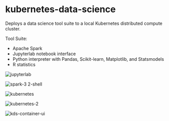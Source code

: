 # kubernetes-data-science
Deploys a data science tool suite to a local Kubernetes distributed compute cluster.

Tool Suite:
  - Apache Spark
  - Jupyterlab notebook interface
  - Python interpreter with Pandas, Scikit-learn, Matplotlib, and Statsmodels
  - R statistics

![jupyterlab](https://user-images.githubusercontent.com/4974054/137600119-bdf4c50b-d649-40cd-89c9-76f2ea596d42.jpg)

![spark-3 2-shell](https://user-images.githubusercontent.com/4974054/137662534-52214316-d289-43ad-968f-f14aa342d52d.jpg)

![kubernetes](https://user-images.githubusercontent.com/4974054/137600230-bb56dd0c-060f-4b01-b086-ed034d86c851.jpg)

![kubernetes-2](https://user-images.githubusercontent.com/4974054/137600228-24250725-59d7-4c1d-b7e6-558b0bd53510.jpg)

![kds-container-ui](https://user-images.githubusercontent.com/4974054/137663428-1fc82a4f-2d00-460a-9bd1-22a7ae3afb3c.jpg)
